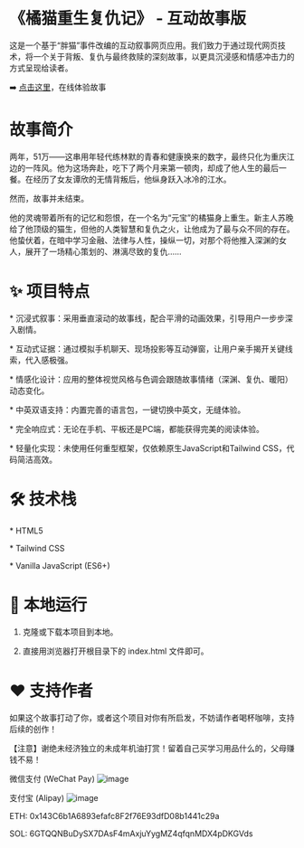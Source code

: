 《橘猫重生复仇记》 - 互动故事版
=

这是一个基于“胖猫”事件改编的互动叙事网页应用。我们致力于通过现代网页技术，将一个关于背叛、复仇与最终救赎的深刻故事，以更具沉浸感和情感冲击力的方式呈现给读者。

➡️ [点击这里](https://pangmao.docman.edu.kg)，在线体验故事

故事简介
==

两年，51万——这串用年轻代练林默的青春和健康换来的数字，最终只化为重庆江边的一阵风。他为这场奔赴，吃下了两个月来第一顿肉，却成了他人生的最后一餐。在经历了女友谭欣的无情背叛后，他纵身跃入冰冷的江水。

然而，故事并未结束。

他的灵魂带着所有的记忆和怨恨，在一个名为“元宝”的橘猫身上重生。新主人苏晚给了他顶级的猫生，但他的人类智慧和复仇之火，让他成为了最与众不同的存在。他蛰伏着，在暗中学习金融、法律与人性，操纵一切，对那个将他推入深渊的女人，展开了一场精心策划的、淋漓尽致的复仇……

✨ 项目特点
==

\*     沉浸式叙事：采用垂直滚动的故事线，配合平滑的动画效果，引导用户一步步深入剧情。

\*     互动式证据：通过模拟手机聊天、现场投影等互动弹窗，让用户亲手揭开关键线索，代入感极强。

\*     情感化设计：应用的整体视觉风格与色调会跟随故事情绪（深渊、复仇、暖阳）动态变化。

\*    中英双语支持：内置完善的语言包，一键切换中英文，无缝体验。

\*     完全响应式：无论在手机、平板还是PC端，都能获得完美的阅读体验。

\*     轻量化实现：未使用任何重型框架，仅依赖原生JavaScript和Tailwind CSS，代码简洁高效。

🛠️ 技术栈
==

\*     HTML5

\*     Tailwind CSS

\*     Vanilla JavaScript (ES6+)

🚀 本地运行
==

1.    克隆或下载本项目到本地。

2.    直接用浏览器打开根目录下的 index.html 文件即可。

❤️ 支持作者
==

如果这个故事打动了你，或者这个项目对你有所启发，不妨请作者喝杯咖啡，支持后续的创作！

【注意】谢绝未经济独立的未成年机油打赏！留着自己买学习用品什么的，父母赚钱不易！

微信支付 (WeChat Pay)
	![image](https://github.com/user-attachments/assets/a5c5ac9f-b3d0-4244-bed5-48116cec5dce)


支付宝 (Alipay)
	![image](https://github.com/user-attachments/assets/72fb93f9-0bb3-48da-bac9-89d5f7960da7)

ETH: 0x143C6b1A6893efafc8F2f76E93dfD08b1441c29a

SOL: 6GTQQNBuDySX7DAsF4mAxjuYygMZ4qfqnMDX4pDKGVds
